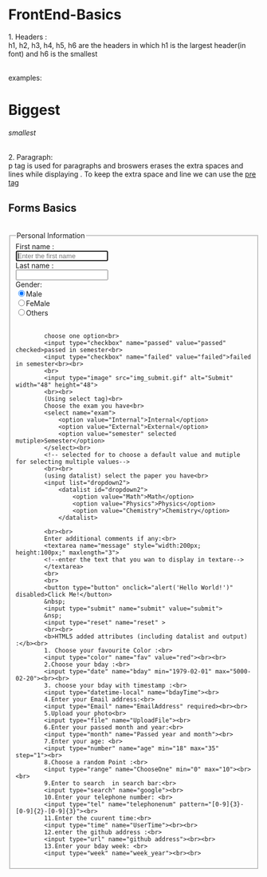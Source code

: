 # FrontEnd-Basics

<div>
<p> 1. Headers : <br>
   h1, h2, h3, h4, h5, h6 are the headers in which h1 is the largest header(in font) and h6 is the smallest </p>
<br>
examples:
<h1>Biggest</h1>
<h6>smallest</h6>
<div>

<div>
<p> 2. Paragraph: <br> 
   p tag is used for paragraphs and broswers erases the extra spaces and lines while displaying . 
   To keep the extra space and line we can use the <a href='https://www.w3schools.com/html/tryit.asp?filename=tryhtml_pre'>pre tag</a>
</p>
</div>


<h2>Forms Basics</h2><br>

<!DOCTYPE html>
<html>
<head>
	<title>Form Demo</title>
</head>
<body>
	<form action="default.py" method="post" >
		<fieldset>
			<legend>Personal Information</legend>
			First name : <br>
			<input type="text" name="First name" value="" placeholder="Enter the first name" autofocus><br>
			Last name : <br>
			<input type="password" name="Password" value=""><br>
			Gender:<br>
			<input type="radio" name="gender" value="Male" checked>Male<br>
			<input type="radio" name="gender" value="FeMale">FeMale<br>
			<input type="radio" name="gender" value="Others">Others<br>
			<br>

			choose one option<br>
			<input type="checkbox" name="passed" value="passed" checked>passed in semester<br>
			<input type="checkbox" name="failed" value="failed">failed in semester<br><br>
			<br>
			<input type="image" src="img_submit.gif" alt="Submit" width="48" height="48">
			<br><br>
			(Using select tag)<br>
			Choose the exam you have<br>
			<select name="exam">
				<option value="Internal">Internal</option>
				<option value="External">External</option>
				<option value="semester" selected mutiple>Semester</option>
			</select><br>
			<!-- selected for to choose a default value and mutiple for selecting multiple values-->
			<br><br>
			(using datalist) select the paper you have<br>
			<input list="dropdown2">
				<datalist id="dropdown2">
					<option value="Math">Math</option>
					<option value="Physics">Physics</option>
					<option value="Chemistry">Chemistry</option>
				</datalist>

			<br><br>
			Enter additional comments if any:<br>
			<textarea name="message" style="width:200px; height:100px;" maxlength="3">
			<!--enter the text that you wan to display in textare-->
			</textarea>
			<br>
			<br>
			<button type="button" onclick="alert('Hello World!')" disabled>Click Me!</button>
			&nbsp;
			<input type="submit" name="submit" value="submit">
			&nsp;
			<input type="reset" name="reset" >
			<br><br>
			<b>HTML5 added attributes (including datalist and output) :</b><br>
			1. Choose your favourite Color :<br>
			<input type="color" name="fav" value="red"><br><br>
			2.Choose your bday :<br>
			<input type="date" name="bday" min="1979-02-01" max="5000-02-20"><br><br>
			3. choose your bday with timestamp :<br>
			<input type="datetime-local" name="bdayTime"><br>
			4.Enter your Email address:<br>
			<input type="Email" name="EmailAddress" required><br><br>
			5.Upload your photo<br>
			<input type="file" name="UploadFile"><br>
			6.Enter your passed month and year:<br>
			<input type="month" name="Passed year and month"><br>
			7.Enter your age: <br>
			<input type="number" name="age" min="18" max="35" step="1"><br>
			8.Choose a random Point :<br>
			<input type="range" name="ChooseOne" min="0" max="10"><br><br>
			9.Enter to search  in search bar:<br>
			<input type="search" name="google"><br>
			10.Enter your telephone number: <br>
			<input type="tel" name="telephonenum" pattern="[0-9]{3}-[0-9]{2}-[0-9]{3}"><br>
			11.Enter the cuurent time:<br>
			<input type="time" name="UserTime"><br><br>
			12.enter the github address :<br>
			<input type="url" name="github address"><br><br>
			13.Enter your bday week: <br>
			<input type="week" name="week_year"><br><br>

</body>
</html>
